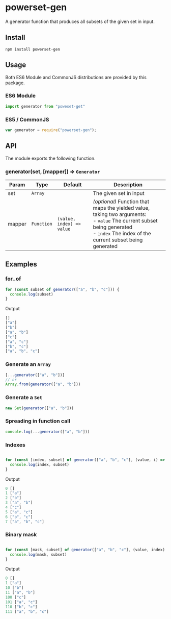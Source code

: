 # powerset-gen
A generator function that produces all subsets of the given set in input.

## Install

```
npm install powerset-gen
```

## Usage

Both ES6 Module and CommonJS distributions are provided by this package.

### ES6 Module

```js
import generator from "poweset-get"
```

### ES5 / CommonJS

```js
var generator = require("powerset-gen");
```

## API

The module exports the following function.

### **generator(set, [mapper])** ⇒ `Generator`

| Param | Type | Default | Description |
| --- | --- | --- |  --- |
| set | `Array` | | The given set in input |
| mapper | `Function` | `(value, index) => value` | *(optional)* Function that maps the yielded value, taking two arguments: <br> - `value` The current subset being generated <br> - `index` The index of the current subset being generated |

## Examples

### for..of
```js
for (const subset of generator(["a", "b", "c"])) {
  console.log(subset)
}
```

Output
```js
[]
["a"]
["b"]
["a", "b"]
["c"]
["a", "c"]
["b", "c"]
["a", "b", "c"]
```

### Generate an `Array`
```js
[...generator(["a", "b"])]
// or
Array.from(generator(["a", "b"]))
```

### Generate a `Set`
```js
new Set(generator(["a", "b"]))
```

### Spreading in function call
```js
console.log(...generator(["a", "b"]))
```

### Indexes
```js

for (const [index, subset] of generator(["a", "b", "c"], (value, i) => [i, value])) {
  console.log(index, subset)
}
```

Output
```js
0 []
1 ["a"]
2 ["b"]
3 ["a", "b"]
4 ["c"]
5 ["a", "c"]
6 ["b", "c"]
7 ["a", "b", "c"]
```

### Binary mask
```js

for (const [mask, subset] of generator(["a", "b", "c"], (value, index) => [index.toString(2), value])) {
  console.log(mask, subset)
}
```

Output
```js
0 []
1 ["a"]
10 ["b"]
11 ["a", "b"]
100 ["c"]
101 ["a", "c"]
110 ["b", "c"]
111 ["a", "b", "c"]
```


